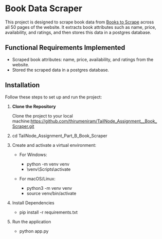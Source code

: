 # Book Data Scraper

This project is designed to scrape book data from [Books to Scrape](http://books.toscrape.com) across all 50 pages of the website. It extracts book attributes such as name, price, availability, and ratings, and then stores this data in a postgres database. 

## Functional Requirements Implemented

- Scraped book attributes: name, price, availability, and ratings from the website.
- Stored the scraped data in a postgres database.

## Installation

Follow these steps to set up and run the project:

1. **Clone the Repository**
   
    Clone the project to your local machine:https://github.com/thirumeniram/TailNode_Assignment__Book_Scraper.git
  
2. cd TailNode_Assignment_Part_B_Book_Scraper

3. Create and activate a virtual environment:
   - For Windows:
     - python -m venv venv
     - \venv\Scripts\activate
       
   - For macOS/Linux:
     - python3 -m venv venv
     - source venv/bin/activate
       
4. Install Dependencies
    - pip install -r requirements.txt
   
5. Run the application
    - python app.py
